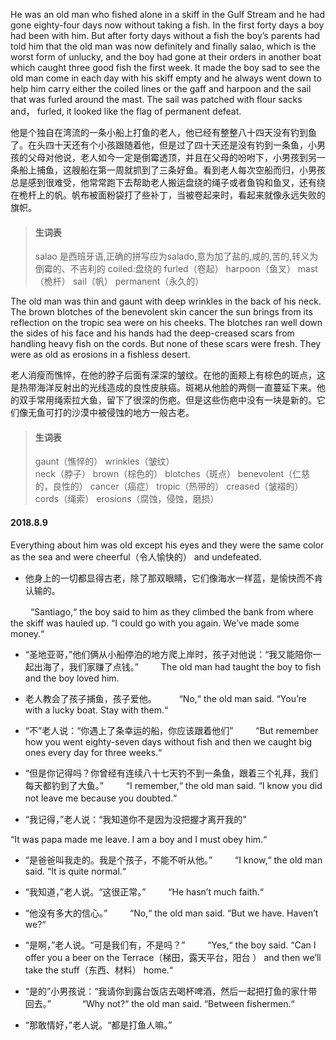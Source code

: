 He was an old man who fished alone in a skiff in the Gulf Stream and he had gone eighty-four days now without taking a fish. In the first forty days a boy had been with him. But after forty days without a fish the boy’s parents had told him that the old man was now definitely and finally salao, which is the worst form of unlucky, and the boy had gone at their orders in another boat which caught three good fish the first week. It made the boy sad to see the old man come in each day with his skiff empty and he always went down to help him carry either the coiled lines or the gaff and harpoon and the sail that was furled around the mast. The sail was patched with flour sacks and， furled, it looked like the flag of permanent defeat.

他是个独自在湾流的一条小船上打鱼的老人，他已经有整整八十四天没有钓到鱼了。在头四十天还有个小孩跟随着他，但是过了四十天还是没有钓到一条鱼，小男孩的父母对他说，老人如今一定是倒霉透顶，并且在父母的吩咐下，小男孩到另一条船上捕鱼，这艘船在第一周就抓到了三条好鱼。看到老人每次空船而归，小男孩总是感到很难受，他常常跑下去帮助老人搬运盘绕的绳子或者鱼钩和鱼叉，还有绕在桅杆上的帆。帆布被面粉袋打了些补丁，当被卷起来时，看起来就像永远失败的旗帜。

> #### 生词表
> salao 是西班牙语,正确的拼写应为salado,意为加了盐的,咸的,苦的,转义为倒霉的、不吉利的
> coiled:盘绕的      furled（卷起）
> harpoon（鱼叉）    mast（桅杆）
> sail（帆）  permanent（永久的）

The old man was thin and gaunt with deep wrinkles in the back of his neck. The brown blotches of the benevolent skin cancer the sun brings from its reflection on the tropic sea were on his cheeks. The blotches ran well down the sides of his face and his hands had the deep-creased scars from handling heavy fish on the cords. But none of these scars were fresh. They were as old as erosions in a fishless desert.

老人消瘦而憔悴，在他的脖子后面有深深的皱纹。在他的面颊上有棕色的斑点，这是热带海洋反射出的光线造成的良性皮肤癌。斑褐从他脸的两侧一直蔓延下来。他的双手常用绳索拉大鱼，留下了很深的伤疤。但是这些伤疤中没有一块是新的。它们像无鱼可打的沙漠中被侵蚀的地方一般古老。

> #### 生词表
> gaunt（憔悴的）   wrinkles（皱纹）   
> neck（脖子）      brown（棕色的）  blotches（斑点）
> benevolent（仁慈的，良性的）    cancer（癌症）
> tropic（热带的）  creased（皱褶的）
> cords（绳索）     erosions（腐蚀，侵蚀，磨损）

#### 2018.8.9

Everything about him was old except his eyes and they were the same color as the sea and were cheerful（令人愉快的） and undefeated.

* 他身上的一切都显得古老，除了那双眼睛，它们像海水一样蓝，是愉快而不肯认输的。

　　
“Santiago,“ the boy said to him as they climbed the bank from where the skiff was hauled up. “I could go with you again. We’ve made some money.“

* “圣地亚哥，”他们俩从小船停泊的地方爬上岸时，孩子对他说：“我又能陪你一起出海了，我们家赚了点钱。”
　　
The old man had taught the boy to fish and the boy loved him.

* 老人教会了孩子捕鱼，孩子爱他。
　　
“No,“ the old man said. “You’re with a lucky boat. Stay with them.“

* “不”老人说：“你遇上了条幸运的船，你应该跟着他们”
　　
“But remember how you went eighty-seven days without fish and then we caught big ones every day for three weeks.“

* “但是你记得吗？你曾经有连续八十七天钓不到一条鱼，跟着三个礼拜，我们每天都钓到了大鱼。”
　　
“I remember,“ the old man said. “I know you did not leave me because you doubted.“
　　
* “我记得，”老人说：“我知道你不是因为没把握才离开我的”

“It was papa made me leave. I am a boy and I must obey him.“

* “是爸爸叫我走的。我是个孩子，不能不听从他。”
　　
“I know,“ the old man said. “It is quite normal.“

* “我知道，”老人说。“这很正常。”
　　
“He hasn’t much faith.“

* “他没有多大的信心。”
　　
“No,“ the old man said. “But we have. Haven’t we?“

* “是啊，”老人说。“可是我们有，不是吗？”
　　
“Yes,“ the boy said. “Can I offer you a beer on the Terrace（梯田，露天平台，阳台 ） and then we’ll take the stuff（东西、材料） home.“

* “是的”小男孩说：“我请你到露台饭店去喝杯啤酒，然后一起把打鱼的家什带回去。”　
　　
“Why not?“ the old man said. “Between fishermen.“

* “那敢情好，”老人说。“都是打鱼人嘛。”
　　
